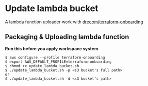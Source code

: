 # Update lambda bucket
A lambda function uploader work with [drecom/terraform-onboarding](https://github.com/drecom/terraform-onboarding)

## Packaging & Uploading lambda function
__Run this before you apply workspace system__
```
$ aws configure --profile terraform-onboarding
$ export AWS_DEFAULT_PROFILE=terraform-onboarding
$ chmod +x update_lambda_bucket.sh
$ ./update_lambda_bucket.sh -p <s3 bucket's full path>
or
$ ./update_lambda_bucket.sh -d <s3 bucket's path>
```
